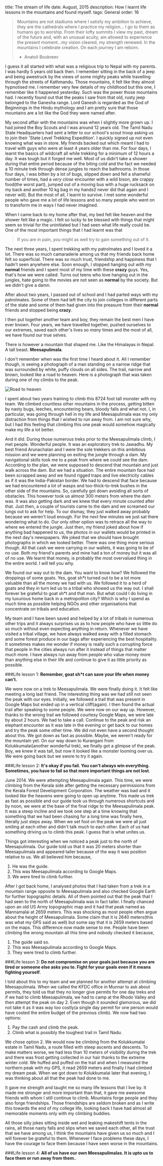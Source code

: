 title: The stream of life
date: August, 2015
description: How I learnt life lessons in the mountains and found myself.
tags: General
order: 16

> Mountains are not stadiums where I satisfy my ambition to achieve, they are the cathedrals where I practice my religion...
  I go to them as humans go to worship. From their lofty summits I view my past, dream of the future and, with an unusual 
  acuity, am allowed to experience the present moment...my vision cleared, my strength renewed. In the mountains I celebrate 
  creation. On each journey I am reborn.
> - Anatoli Boukreev


I guess it all started with what was a religious trip to Nepal with my parents. I was hardly 5 years old back then. I remember
sitting in the back of a jeep and being awestruck by the views of some mighty peaks while travelling through the streets of Kathmandu.
Those mountains, it felt like they almost hypnotised me. I remember very few details of my childhood but this one, I remember like it
happened yesterday. Such was the power those mountains had. I recently found out that the peaks I saw from that old, rusty jeep belonged
to the Ganesha range. Lord Ganesh is regarded as the God of Beginnings in the Hindu mythology and I am pretty sure that those mountains
are a lot like the God they were named after.
    

My second affair with the mountains was when I slightly more grown up. I had joined the Boy Scouts and I was around 12 years old.
The Tamil Nadu State Headquarters had sent a letter to our school's scout troop asking us to join their 'State Level Trekking Expedition'.
I quickly signed up not even knowing what was in store. My friends backed out which meant I had to travel with guys who were at least
4 years older than me. For four days, I learnt the basics of wildcraft all while trekking for a minimum of 12 hours a day. It was tough
but it forged me well. Most of us didn't take a shower during that entire period because of the biting cold and the fact we needed a 10 
minute trek through dense jungles to reach the bathrooms. In those four days, I was bitten by a lot of bugs, slipped down and fell a shameful
number of times, had a *very close* encounter with a wild bison, ate crappy food(the worst part), jumped out of a moving bus with a huge 
rucksack on my back and another 10 kg bag in my hands(I never did that again and I never will). But the most of all, I learnt to survive. 
I met some wonderful people who gave me a lot of life lessons and so many people who went on to transform me in ways I had never imagined. 


When I came back to my home after that, my bed felt like heaven and the shower felt like a magic. I felt so lucky to be blessed with things
that might seem so trivial for the uninitiated but I had seen what life really could be. One of the most important things that I had learnt
was that


> If you are in pain, you might as well try to gain something out of it.


The next three years, I spent trekking with my patrolmates and I loved it a lot. There was so much camaraderie among us that my friends back
home felt so superficial. There was so much trust, friendship and happiness that I hadn't seen anywhere else. Soon enough, I stopped hanging
out with my **normal** friends and I spent most of my time with these **crazy** guys. Yes, that's how we were called. Turns out teens who love
hanging out in the jungles, hate going to the movies are not seen as **normal** by the society. But we didn't give a damn. 


After about two years, I passed out of school and I had parted ways with my patrolmates. Some of them had left the city to join colleges in
different parts of the state and some of them had given into the preasure from their **normal** friends and stopped being **crazy**.


I then put together another team and boy, they remain the best men I have ever known. Four years, we have travelled together, pushed ourselves 
to our extremes, saved each other's lives so *many* times and the most of all, we have found our true selves.


There is however a mountain that shaped me. Like the Himalayas in Nepal. A tall beast. **Meesapulimala**.


I don't remember when was the first time I heard about it. All I remember though, is seeing a photograph of a man standing on a narrow ridge
that was surrounded by white, puffy clouds on all sides. The trail, narrow and brown, looked like a road to heaven. Here is a photograph that 
was taken during one of my climbs to the peak. 


![Road to heaven](https://2.bp.blogspot.com/-WEdJ_tHSn1s/VJV-KI5BU8I/AAAAAAAABwg/LpLY4DHD1rM/s1600/IMG_1397.JPG)


I spent about two years training to climb this 8724 foot tall monster with my team. We climbed countless other mountains in the process,
getting bitten by nasty bugs, leeches, encountering bears, bloody falls and what not. I, in particular, was going through hell in my life and
Meesapulimala was my only distraction from things that I wished to run away from. I am not sure why, but I had this feeling that climbing this
one peak would somehow magically make my life a lot better.


And it did. During those numerous treks prior to the Meesapulimala climb, I met people. Wonderful people. It was an exploratory trek to Jawadhu.
My best friend Arunachalan and I were the sole trekkers on this ambitious mission and we were planning on exiting the jungle through a dam. My
navigational skills took me to a peak from where we could see the dam. According to the plan, we were supposed to descend that mountain and
just walk across the dam. But we had a situation. The entire mountain face had been scrapped away and we found rigged traps and live electricity
cables as if it was the India-Pakistan border. We had to descend that face because we had encountered a lot of wasps and too-thick-to-trek
bushes in the other side of the mountains. So, carefully got down avoiding all sorts of obstacles. This however took us almost 300 meters from
where the dam was. It was also getting dark and we knew that every minute counted after that. Just then, a couple of tourists came to the dam
and we screamed our lungs out to ask for help. To our dismay, they just walked away probably because we weren't loud enough. For the next few
minutes we just sat there wondering what to do. Our only other option was to retrace all the way to where we entered the jungle. Just then,
my friend joked about how if anything bad happened to us, the photos in our wallets would be printed in the next day's newspapers. We joked
that we should have brought photographs in which we looked better. There was one thing more serious though. All that cash we were carrying in
our wallets, it was going to be of no use. Both my friend's parents and mine had a ton of money but it was all of no use. We learnt that money,
is probably the most overvalued thing in the entire world. I will tell you why.


We found our way out to the dam. You want to know how? We followed the droppings of some goats. Yes, goat sh\*t turned out to be a lot more
valuable than all the money we had with us. We followed it to a herd of goats and they in turn led us to a tribal who showed us the way out.
I shall forever be grateful to goat sh\*t and that man. But what could I do living in my luxurious home back in a metropoliton city? Which is
why I spend as much time as possible helping NGOs and other organisations that concentrate on tribals and education. 


My team and I have been saved and helped by a lot of tribals in numerous other trips and it always surprises us as to how people who have
so little do so much without even expecting anything in return. Whenever we have visited a tribal village, we have always walked away with
a filled stomach and some forest produce in our bags after experiencing the best hospitality. It sometimes makes me wonder if money is really
such a corrupting force that people in the cities always run after it instead of things that matter much more. I have always run away from
people who value money more than anything else in their life and continue to give it as little priority as possible.


###Life lesson 1: **Remember, goat sh\*t can save your life when money can't.**


We were now on a trek to Meesapulimala. We were finally doing it. It felt like meeting a long last friend. The interesting thing was we had
still not seen the peak with our eyes. Initially, we followed a trail that was present in Google Maps but ended up in a vertical cliff(again).
I then found the actual trail after speaking to some people. We were now on our way up. However, thanks to the wrong trail we followed courtesy
Google Maps, we were late by about 2 hours. We had to take a call. Continue to the peak and risk an elephant encounter as it was late in the 
evening or get back to our homes and try the peak some other time. We did not even have a second thought about this. We got down as fast as
possible. Maybe, we weren't ready for the mountain yet. On our way down to Kurangani from Kolukkumalai(another wonderful trek), we finally got
a glimpse of the peak. Boy, we knew it was tall, but now it looked like a monster looming over us. We were going back but we swore to try it
again.


###Life lesson 2: **It's okay if you fail. You can't always win everything. Sometimes, you have to fail so that more important things are not lost**.


June 2014. We were attempting Meesapulimala again. This time, we were climbing from the Kerala side after getting the necessary permissions from the Kerala Forest Development Corporation. The weather was bad and it looked like the heavens were going to open up anytime. This made us trek as fast as possible and our guide took us through numerous shortcuts and by noon, we were at the base of the final ridge to the Meesapulimala peak. It was a steep incline and we took one step at a time knowing that something that we had been chasing for a long time was finally here, literally just steps away. When we set foot on the peak we were all just smiling at each other and didn't talk much to each other. Each of us had something driving us to climb this peak. I guess that is what unites us. 


Things got interesting when we noticed a peak just to the north of Meesapulimala. Our guide told us that it was 20 meters shorter than Meesapulimala and appeared taller because of the way it was position relative to us. We all believed him because,
1. He was the guide.
2. This was Meesapulimala according to Google Maps.
3. We were tired to climb further.


After I got back home, I analysed photos that I had taken from a trek in a mountain range opposite to Meesapulimala and also checked Google Earth for further topographic details. All of them pointed out that the peak that I had seen to the north of Meesapulimala was in fact taller. I finally chanced upon an old US Army topographic map and it had that peak named as Mannamalai at 2659 meters. This was shocking as most people often argue about the height of Meesapulimala. Some claim that it is 2640 meters(this was what my GPS said as well) but some say that it is 2659 meters based on the maps. This difference now made sense to me. People have been climbing the wrong mountain all this time and nobody checked it because,
1. The guide said so.
2. This was Meesapulimala according to Google Maps.
3. They were tired to climb further.


###Life lesson 3: **Do not compromise on your goals just because you are tired or someone else asks you to. Fight for your goals even if it means fighting yourself**.


I told about this to my team and we planned for another attempt at climbing Meesapulimala. When we called the KFDC office in Munnar to ask about permits, they told us that they no longer give permits for one day treks and if we had to climb Meesapulimala, we had to camp at the Rhodo Valley and then attempt the peak on day 2. Even though it sounded glamorous, we did not take it as it was way too costly(a single day permit for one person would have costed the entire budget of the previous climb). We now had two options: 
1. Pay the cash and climb the peak.
2. Climb what is possibly the toughest trail in Tamil Nadu.


We chose option 2. We would now be climbing from the Kolukkumalai estate in Tamil Nadu, a route filled with steep ascents and descents. To make matters worse, we had less than 10 meters of visibility during the trek and there was frost getting collected in our hair thanks to the extreme winter cold. We huffed and puffed on the trail and when I measured the northern peak with my GPS, it read 2659 meters and finally I had climbed my dream peak. When we got down to Kolukkumalai later that evening, I was thinking about all that the peak had done to me.


It gave me strength and taught me so many life lessons that I live by. It made me stronger and more important than that, it gave me awesome friends with whom I still continue to climb. Mountains forge people and they also forge friendships. Those friendships are seldom broken and as I write this towards the end of my college life, looking back I have had almost all memorable moments only with my climbing buddies. 


All those silly jokes sitting inside wet and leaking makeshift tents in the rains, all those nasty falls and slips when we saved each other, all the trust that we have among us, I think the mountains have given us so much and I will forever be grateful to them. Whenever I face problems these days, I have the courage to face them because I have seen worse in the mountains. 

###Life lesson 4: **All of us have our own Meesapulimalas. It is upto us to face them or run away from them.**.
